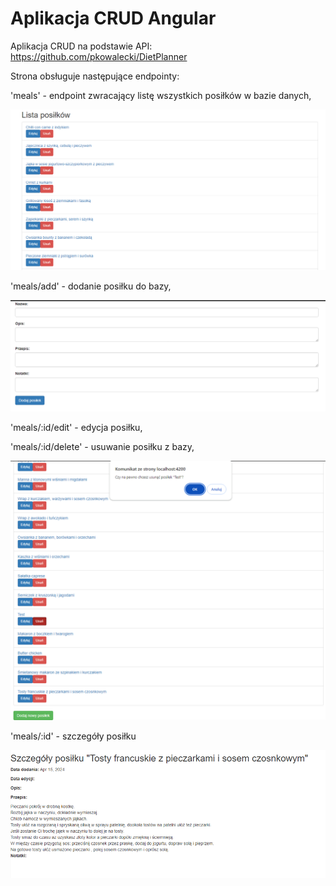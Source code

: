 # Aplikacja CRUD Angular
Aplikacja CRUD na podstawie API: 
https://github.com/pkowalecki/DietPlanner

Strona obsługuje następujące endpointy: 

'meals' - endpoint zwracający listę wszystkich posiłków w bazie danych,

![meal list.](/readmeImg/git-lista.PNG "meal list")

'meals/add' - dodanie posiłku do bazy,

![add meal.](/readmeImg/git-add.PNG "add meal")

'meals/:id/edit' - edycja posiłku,

'meals/:id/delete' - usuwanie posiłku z bazy,

![details](/readmeImg/git-delete.PNG "details")

'meals/:id' - szczegóły posiłku

![details](/readmeImg/git-details.PNG "details")


